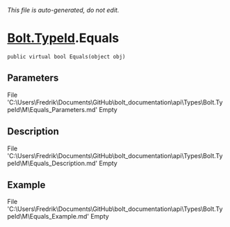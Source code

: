 *This file is auto-generated, do not edit.*

# [Bolt.TypeId](Types/Bolt.TypeId.md).Equals
`public virtual bool Equals(object obj)`
## Parameters
File 'C:\Users\Fredrik\Documents\GitHub\bolt_documentation\api\Types\Bolt.TypeId\M\Equals_Parameters.md' Empty
## Description
File 'C:\Users\Fredrik\Documents\GitHub\bolt_documentation\api\Types\Bolt.TypeId\M\Equals_Description.md' Empty
## Example
File 'C:\Users\Fredrik\Documents\GitHub\bolt_documentation\api\Types\Bolt.TypeId\M\Equals_Example.md' Empty

